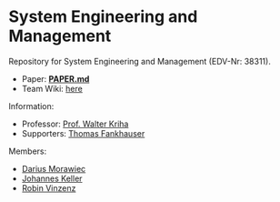 System Engineering and Management
=======

Repository for System Engineering and Management (EDV-Nr: 38311).

* Paper: [**PAPER.md**](https://github.com/csm-sem/workflow/blob/master/PAPER.md)
* Team Wiki: [here](https://github.com/csm-sem/workflow/wiki/Wiki:-System-Engineering-and-Management)

Information:

* Professor: [Prof. Walter Kriha](http://kriha.de/)
* Supporters: [Thomas Fankhauser](mailto:fankhauser@hdm-stuttgart.de)

Members:

* [Darius Morawiec](https://github.com/voidplus)
* [Johannes Keller](https://github.com/Earnw1ng)
* [Robin Vinzenz](https://github.com/robsn)
